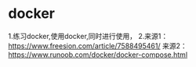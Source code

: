 # docker
1.练习docker,使用docker,同时进行使用，
2.来源1：https://www.freesion.com/article/7588495461/
  来源2：https://www.runoob.com/docker/docker-compose.html
